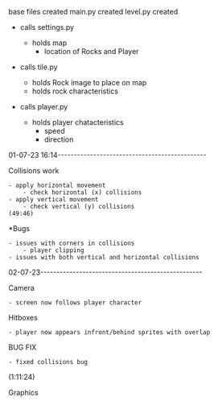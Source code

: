 base files created
main.py created
level.py created

- calls settings.py
    - holds map
        - location of Rocks and Player

- calls tile.py
    - holds Rock image to place on map
    - holds rock characteristics

- calls player.py
    - holds player chatacteristics
        - speed
        - direction


01-07-23 16:14----------------------------------------------

Collisions work

    - apply horizontal movement 
        - check horizontal (x) collisions
    - apply vertical movement
        - check vertical (y) collisions
    (49:46)

*Bugs

    - issues with corners in collisions
        - player clipping
    - issues with both vertical and horizontal collisions

02-07-23--------------------------------------------------

Camera

    - screen now follows player character

Hitboxes

    - player now appears infront/behind sprites with overlap

BUG FIX

    - fixed collisions bug

(1:11:24)

Graphics

